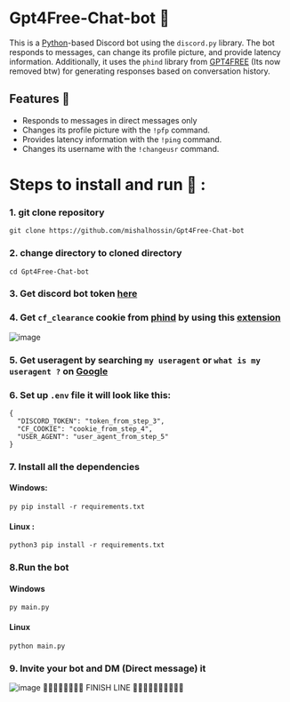 # Gpt4Free-Chat-bot 🤖
This is a [Python](https://www.python.org)-based Discord bot using the `discord.py` library. The bot responds to messages, can change its profile picture, and provide latency information. Additionally, it uses the `phind` library from [GPT4FREE](https://github.com/xtekky/gpt4free) (Its now removed btw) for generating responses based on conversation history.

## Features 🥳

- Responds to messages in direct messages only
- Changes its profile picture with the `!pfp` command.
- Provides latency information with the `!ping` command.
- Changes its username with the `!changeusr` command.

# Steps to install and run 🚩 :
### 1. git clone repository
```
git clone https://github.com/mishalhossin/Gpt4Free-Chat-bot
```
### 2. change directory to cloned directory
```
cd Gpt4Free-Chat-bot
```
### 3. Get discord bot token [here](https://discord.com/developers/applications)
### 4. Get `cf_clearance` cookie from [phind](https://www.phind.com/) by using this [extension](https://chrome.google.com/webstore/detail/cookie-editor/hlkenndednhfkekhgcdicdfddnkalmdm)
![image](https://media.discordapp.net/attachments/1085616784100560966/1101787228696481852/image.png)
### 5. Get useragent by searching `my useragent` or `what is my useragent ?` on [Google](https://google.com)
### 6. Set up `.env` file it will look like this:
```
{
  "DISCORD_TOKEN": "token_from_step_3",
  "CF_COOKIE": "cookie_from_step_4",
  "USER_AGENT": "user_agent_from_step_5"
}
```
### 7. Install all the dependencies
#### Windows:
```
py pip install -r requirements.txt
```
#### Linux :
```
python3 pip install -r requirements.txt
```
### 8.Run the bot
#### Windows
```
py main.py
```
#### Linux
```
python main.py
```
### 9. Invite your bot and DM (Direct message) it
![image](https://user-images.githubusercontent.com/91066601/235293746-60257d85-9a7c-4396-9f42-cea92ab78cf8.png)
🏁🏁🏁🏁🏁🏁🏁🏁                      FINISH LINE                              🏁🏁🏁🏁🏁🏁🏁🏁🏁🏁
